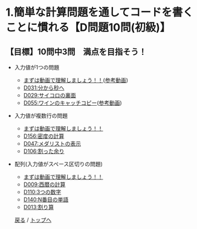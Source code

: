 # 1.簡単な計算問題を通してコードを書くことに慣れる【D問題10問(初級)】
## 【目標】10問中3問　満点を目指そう！
- 入力値が1つの問題
  - [まずは動画で理解しましょう！！](https://www.youtube.com/watch?v=Uv9kqowYXWo)([参考動画](https://youtu.be/hOcEu-G8nlk))
  - [D031:分から秒へ](https://paiza.jp/challenges/105/ready)
  - [D029:サイコロの裏面](https://paiza.jp/challenges/101/ready)
  - [D055:ワインのキャッチコピー](https://paiza.jp/challenges/156/ready)([参考動画](https://youtu.be/rgIqNfZ0Os8))

- 入力値が複数行の問題
  - [まずは動画で理解しましょう！！](https://www.youtube.com/watch?v=BJLsCrkaoIk)
  - [D156:密度の計算](https://paiza.jp/challenges/380/ready)
  - [D047:メダリストの表示](https://paiza.jp/challenges/140/ready)
  - [D106:割った余り](https://paiza.jp/challenges/269/ready)

- 配列(入力値がスペース区切りの問題)
  - [まずは動画で理解しましょう！！](https://youtu.be/U5hc6CPPC8o)
  - [D009:西暦の計算](https://paiza.jp/challenges/53/ready)
  - [D110:3つの数字](https://paiza.jp/challenges/277/ready)
  - [D140:N番目の単語](https://paiza.jp/challenges/345/ready)
  - [D013:割り算](https://paiza.jp/challenges/67/ready)

  [戻る](index.md) /
  [トップへ](/README.md)
